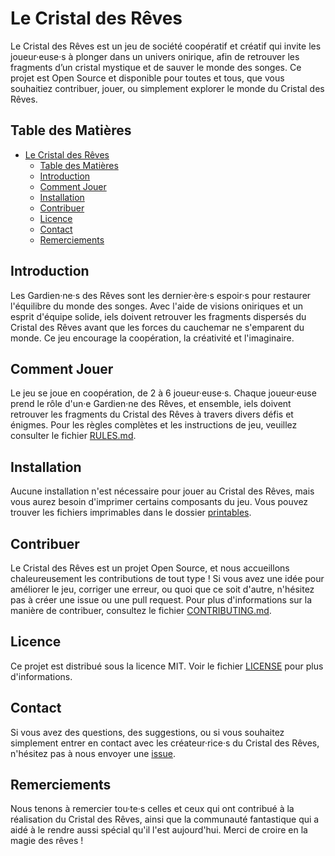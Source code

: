 # Le Cristal des Rêves

Le Cristal des Rêves est un jeu de société coopératif et créatif qui invite les joueur·euse·s à plonger dans un univers onirique, afin de retrouver les fragments d’un cristal mystique et de sauver le monde des songes. Ce projet est Open Source et disponible pour toutes et tous, que vous souhaitiez contribuer, jouer, ou simplement explorer le monde du Cristal des Rêves.

## Table des Matières

- [Le Cristal des Rêves](#le-cristal-des-rêves)
  - [Table des Matières](#table-des-matières)
  - [Introduction](#introduction)
  - [Comment Jouer](#comment-jouer)
  - [Installation](#installation)
  - [Contribuer](#contribuer)
  - [Licence](#licence)
  - [Contact](#contact)
  - [Remerciements](#remerciements)

## Introduction

Les Gardien·ne·s des Rêves sont les dernier·ère·s espoir·s pour restaurer l'équilibre du monde des songes. Avec l'aide de visions oniriques et un esprit d'équipe solide, iels doivent retrouver les fragments dispersés du Cristal des Rêves avant que les forces du cauchemar ne s'emparent du monde. Ce jeu encourage la coopération, la créativité et l'imaginaire.

## Comment Jouer

Le jeu se joue en coopération, de 2 à 6 joueur·euse·s. Chaque joueur·euse prend le rôle d'un·e Gardien·ne des Rêves, et ensemble, iels doivent retrouver les fragments du Cristal des Rêves à travers divers défis et énigmes. Pour les règles complètes et les instructions de jeu, veuillez consulter le fichier [RULES.md](RULES.md).

## Installation

Aucune installation n'est nécessaire pour jouer au Cristal des Rêves, mais vous aurez besoin d'imprimer certains composants du jeu. Vous pouvez trouver les fichiers imprimables dans le dossier [printables](printables/index.md).

## Contribuer

Le Cristal des Rêves est un projet Open Source, et nous accueillons chaleureusement les contributions de tout type ! Si vous avez une idée pour améliorer le jeu, corriger une erreur, ou quoi que ce soit d'autre, n'hésitez pas à créer une issue ou une pull request. Pour plus d'informations sur la manière de contribuer, consultez le fichier [CONTRIBUTING.md](CONTRIBUTING.md).

## Licence

Ce projet est distribué sous la licence MIT. Voir le fichier [LICENSE](LICENSE) pour plus d'informations.

## Contact

Si vous avez des questions, des suggestions, ou si vous souhaitez simplement entrer en contact avec les créateur·rice·s du Cristal des Rêves, n'hésitez pas à nous envoyer une [issue](link-to-your-issue-page).

## Remerciements

Nous tenons à remercier tou·te·s celles et ceux qui ont contribué à la réalisation du Cristal des Rêves, ainsi que la communauté fantastique qui a aidé à le rendre aussi spécial qu'il l'est aujourd'hui. Merci de croire en la magie des rêves !
